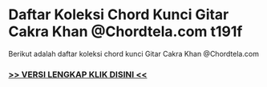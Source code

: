 
 # Daftar Koleksi Chord  Kunci Gitar Cakra Khan @Chordtela.com t191f


Berikut adalah daftar koleksi chord  kunci Gitar Cakra Khan @Chordtela.com

###  <a href="https://shortlighzx.web.app?sq=Daftar Koleksi Chord  Kunci Gitar Cakra Khan @Chordtela.com"> >> VERSI LENGKAP KLIK DISINI << </a>
